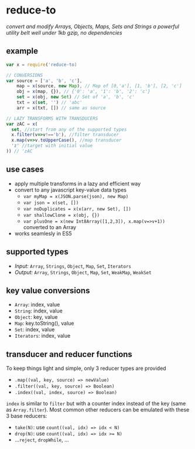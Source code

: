 <!-- markdownlint-disable MD004 MD007 MD010 MD041	MD022 MD024	MD032 MD036-->

# reduce-to

_convert and modify Arrays, Objects, Maps, Sets and Strings_
_a powerful utility belt well under 1kb gzip, no dependencies_

## example

```javascript
var x = require('reduce-to)

// CONVERSIONS
var source = ['a', 'b', 'c'],
    map = x(source, new Map), // Map of [0,'a'], [1, 'b'], [2, 'c']
    obj = x(map, {}), // {'0': 'a', '1': 'b', '2': 'c'}
    set = x(obj, new Set) // Set of 'a', 'b', 'c'
    txt = x(set, '') // 'abc'
    arr = x(txt, []) // same as source

// LAZY TRANSFORMS WITH TRANSDUCERS
var zAC = x(
  set, //start from any of the supported types
  x.filter(v=>v!=='b'), //filter transducer
  x.map(v=>v.toUpperCase(), //map transducer
  'z' //target with initial value
)) // 'zAC
```

## use cases

* apply multiple transforms in a lazy and efficient way
* convert to any javascript key-value data types
  * `var myMap = x(JSON.parse(json), new Map)`
  * `var json = x(set, [])`
  * `var noDuplicates = x(x(arr, new Set), [])`
  * `var shallowClone = x(obj, {})`
  * `var plusOne = x(new Int8Array([1,2,3]), x.map(v=>v+1))` converted to an Array
* works seamlesly in ES5

## supported types

* _Input:_ `Array`, `Strings`, `Object`, `Map`, `Set`, `Iterators`
* _Output:_ `Array`, `Strings`, `Object`, `Map`, `Set`, `WeakMap`, `WeakSet`

## key value conversions

* `Array`: index, value
* `String`: index, value
* `Object`: key, value
* `Map`: key.toString(), value
* `Set`: index, value
* `Iterators`: index, value

## transducer and reducer functions

To keep things light and simple, only 3 reducer types are provided
* `.map((val, key, source) => newValue)`
* `.filter((val, key, source) => Boolean)`
* `.index((val, index, source) => Boolean)`

`index` is similar to `filter` but with a counter index instead of the key (same as `Array.filter`).
Most common other reducers can be emulated with these 3 base reducers:
* `take(N)`: use `count((val, idx) => idx < N)`
* `drop(N)`: use `count((val, idx) => idx >= N)`
* ...`reject`, `dropWhile`, ...
